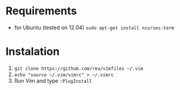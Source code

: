 # Requirements

* for Ubuntu (tested on 12.04) `sudo apt-get install ncurses-term`

# Instalation

1. `git clone https://github.com/reu/vimfiles ~/.vim`
2. `echo "source ~/.vim/vimrc" > ~/.vimrc`
3. Run Vim and type `:PlugInstall`
